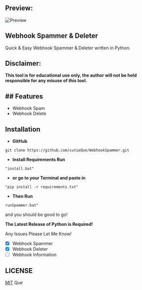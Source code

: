 ## Preview: 
![Preview](https://cdn.discordapp.com/attachments/892279080416849933/892671100478193674/preview.png)
##
## Webhook Spammer & Deleter
Quick & Easy Webhook Spammer & Deleter written in Python.
## **Disclaimer:**
**This tool is for educational use only, the author will not be held responsible for any misuse of this tool.**
## ## Features

- Webhook Spam
- Webhook Delete

## Installation

-   **GitHub**

```
git clone https://github.com/cutieQue/WebhookSpammer.git
```

- **Install Requirements Run**

```
"install.bat"
```

- **or go to your Terminal and paste in**

```
"pip install -r requirements.txt"
```

- **Then Run**

```
runSpammer.bat"
```

and you should be good to go!

**The Latest Release of Python is Required!**

Any Issues Please Let Me Know!

- [x] Webhook Spammer
- [x] Webhook Deleter
- [ ] Webhook Information

## LICENSE

[MIT](https://github.com/cutieQue/WebhookSpammer/blob/main/LICENSE)  Que

